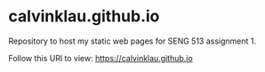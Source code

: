 # calvinklau.github.io
Repository to host my static web pages for SENG 513 assignment 1.

Follow this URl to view: https://calvinklau.github.io
